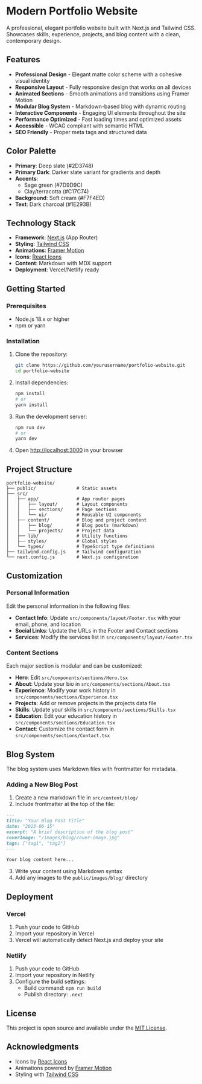 # Modern Portfolio Website

A professional, elegant portfolio website built with Next.js and Tailwind CSS. Showcases skills, experience, projects, and blog content with a clean, contemporary design.

<!-- Portfolio preview image removed - add your own screenshot here if needed -->

## Features

- **Professional Design** - Elegant matte color scheme with a cohesive visual identity
- **Responsive Layout** - Fully responsive design that works on all devices
- **Animated Sections** - Smooth animations and transitions using Framer Motion
- **Modular Blog System** - Markdown-based blog with dynamic routing
- **Interactive Components** - Engaging UI elements throughout the site
- **Performance Optimized** - Fast loading times and optimized assets
- **Accessible** - WCAG compliant with semantic HTML
- **SEO Friendly** - Proper meta tags and structured data

## Color Palette

- **Primary**: Deep slate (#2D3748)
- **Primary Dark**: Darker slate variant for gradients and depth
- **Accents**: 
  - Sage green (#7D9D9C)
  - Clay/terracotta (#C17C74)
- **Background**: Soft cream (#F7F4ED)
- **Text**: Dark charcoal (#1E293B)

## Technology Stack

- **Framework**: [Next.js](https://nextjs.org/) (App Router)
- **Styling**: [Tailwind CSS](https://tailwindcss.com/)
- **Animations**: [Framer Motion](https://www.framer.com/motion/)
- **Icons**: [React Icons](https://react-icons.github.io/react-icons/)
- **Content**: Markdown with MDX support
- **Deployment**: Vercel/Netlify ready

## Getting Started

### Prerequisites

- Node.js 18.x or higher
- npm or yarn

### Installation

1. Clone the repository:
   ```bash
   git clone https://github.com/yourusername/portfolio-website.git
   cd portfolio-website
   ```

2. Install dependencies:
   ```bash
   npm install
   # or
   yarn install
   ```

3. Run the development server:
   ```bash
   npm run dev
   # or
   yarn dev
   ```

4. Open [http://localhost:3000](http://localhost:3000) in your browser

## Project Structure

```
portfolio-website/
├── public/               # Static assets
├── src/
│   ├── app/              # App router pages
│   │   ├── layout/       # Layout components
│   │   ├── sections/     # Page sections
│   │   └── ui/           # Reusable UI components
│   ├── content/          # Blog and project content
│   │   ├── blog/         # Blog posts (markdown)
│   │   └── projects/     # Project data
│   ├── lib/              # Utility functions
│   ├── styles/           # Global styles
│   └── types/            # TypeScript type definitions
├── tailwind.config.js    # Tailwind configuration
└── next.config.js        # Next.js configuration
```

## Customization

### Personal Information

Edit the personal information in the following files:

- **Contact Info**: Update `src/components/layout/Footer.tsx` with your email, phone, and location
- **Social Links**: Update the URLs in the Footer and Contact sections
- **Services**: Modify the services list in `src/components/layout/Footer.tsx`

### Content Sections

Each major section is modular and can be customized:

- **Hero**: Edit `src/components/sections/Hero.tsx`
- **About**: Update your bio in `src/components/sections/About.tsx`
- **Experience**: Modify your work history in `src/components/sections/Experience.tsx`
- **Projects**: Add or remove projects in the projects data file
- **Skills**: Update your skills in `src/components/sections/Skills.tsx`
- **Education**: Edit your education history in `src/components/sections/Education.tsx`
- **Contact**: Customize the contact form in `src/components/sections/Contact.tsx`

## Blog System

The blog system uses Markdown files with frontmatter for metadata.

### Adding a New Blog Post

1. Create a new markdown file in `src/content/blog/`
2. Include frontmatter at the top of the file:

```markdown
---
title: "Your Blog Post Title"
date: "2023-06-15"
excerpt: "A brief description of the blog post"
coverImage: "/images/blog/cover-image.jpg"
tags: ["tag1", "tag2"]
---

Your blog content here...
```

3. Write your content using Markdown syntax
4. Add any images to the `public/images/blog/` directory

## Deployment

### Vercel

1. Push your code to GitHub
2. Import your repository in Vercel
3. Vercel will automatically detect Next.js and deploy your site

### Netlify

1. Push your code to GitHub
2. Import your repository in Netlify
3. Configure the build settings:
   - Build command: `npm run build`
   - Publish directory: `.next`

## License

This project is open source and available under the [MIT License](https://opensource.org/licenses/MIT).

## Acknowledgments

- Icons by [React Icons](https://react-icons.github.io/react-icons/)
- Animations powered by [Framer Motion](https://www.framer.com/motion/)
- Styling with [Tailwind CSS](https://tailwindcss.com/)
